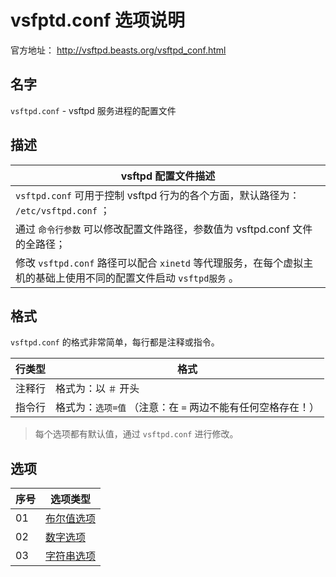 # vsfptd.conf 选项说明

官方地址： http://vsftpd.beasts.org/vsftpd_conf.html

## 名字

`vsftpd.conf` - vsftpd 服务进程的配置文件

## 描述

| vsftpd 配置文件描述                                                                                               |
| ----------------------------------------------------------------------------------------------------------------- |
| `vsftpd.conf` 可用于控制 vsftpd 行为的各个方面，默认路径为： `/etc/vsftpd.conf` ；                                |
| 通过 `命令行参数` 可以修改配置文件路径，参数值为 vsftpd.conf 文件的全路径；                                       |
| 修改 `vsftpd.conf` 路径可以配合 `xinetd` 等代理服务，在每个虚拟主机的基础上使用不同的配置文件启动 `vsftpd服务` 。 |

## 格式

`vsftpd.conf` 的格式非常简单，每行都是注释或指令。

| 行类型 | 格式                                                        |
| ------ | ----------------------------------------------------------- |
| 注释行 | 格式为：以 `＃` 开头                                        |
| 指令行 | 格式为：`选项=值` （注意：在 `=` 两边不能有任何空格存在！） |

> 每个选项都有默认值，通过 `vsftpd.conf` 进行修改。

## 选项

| 序号 | 选项类型                                |
| ---- | --------------------------------------- |
| 01   | [布尔值选项](./vsfptd/01-布尔值选项.md) |
| 02   | [数字选项](./vsfptd/02-数字选项.md)     |
| 03   | [字符串选项](./vsfptd/03-字符串选项.md) |
